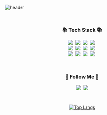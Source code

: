 ![header](https://capsule-render.vercel.app/api?type=waving&color=gradient&height=270&animation=fadeIn&text=Dahee's%20Github&fontSize=70)

<br>

<h3 align="center">📚 Tech Stack 📚</h3>
<p align="center">
  <img src="https://img.shields.io/badge/Java-007396?style=flat-square&logo=Java&logoColor=white"/></a>&nbsp
  <img src="https://img.shields.io/badge/HTML5-E34F26?style=flat-square&logo=HTML5&logoColor=white"/></a>&nbsp
  <img src="https://img.shields.io/badge/CSS3-1572B6?style=flat-square&logo=CSS3&logoColor=white"/></a>&nbsp
  <img src="https://img.shields.io/badge/JavaScript-F7DF1E?style=flat-square&logo=JavaScript&logoColor=black"/></a>&nbsp
  <br>
  <img src="https://img.shields.io/badge/Spring-6DB33F?style=flat-square&logo=Spring&logoColor=white"/></a>&nbsp
  <img src="https://img.shields.io/badge/SpringBoot-6DB33F?style=flat-square&logo=SpringBoot&logoColor=white"/></a>&nbsp
  <img src="https://img.shields.io/badge/mariaDB-003545?style=flat-square&logo=mariaDB&logoColor=white"/></a>&nbsp
  <img src="https://img.shields.io/badge/apache tomcat-F8DC75?style=flat-square&logo=apachetomcat&logoColor=black"/></a>&nbsp
  <br>
  <img src="https://img.shields.io/badge/gradle-02303A?style=flat-square&logo=gradle&logoColor=white"/></a>&nbsp
  <img src="https://img.shields.io/badge/IntelliJ-000000?style=flat-square&logo=IntelliJ&logoColor=white"/></a>&nbsp
  <img src="https://img.shields.io/badge/VisualStudioCode-007ACC?style=flat-square&logo=VisualStudioCode&logoColor=white"/></a>&nbsp
  <img src="https://img.shields.io/badge/Slack-4A154B?style=flat-square&logo=Slack&logoColor=white"/></a>&nbsp
</p>

<br>

<h3 align="center">🌈 Follow Me 🌈</h3>
<p align="center">
  <a href="https://velog.io/@heeo"><img src="https://img.shields.io/badge/Tech%20Blog-11B48A?style=flat-square&logo=Vimeo&logoColor=white&link=https://velog.io/@heeo"/></a>&nbsp
  <a href="mailto:ekgml4122@gmail.com"><img src="https://img.shields.io/badge/Gmail-d14836?style=flat-square&logo=Gmail&logoColor=white&link=ekgml41220@gmail.com"/></a>
</p>

<br>

<div align="center">
  
[![Top Langs](https://github-readme-stats.vercel.app/api/top-langs/?username=oheeo&layout=compact)](https://github.com/oheeo/github-readme-stats)
</div>
